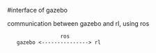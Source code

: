 #interface of gazebo

communication between gazebo and rl, using ros


                     ros
       gazebo <---------------> rl
